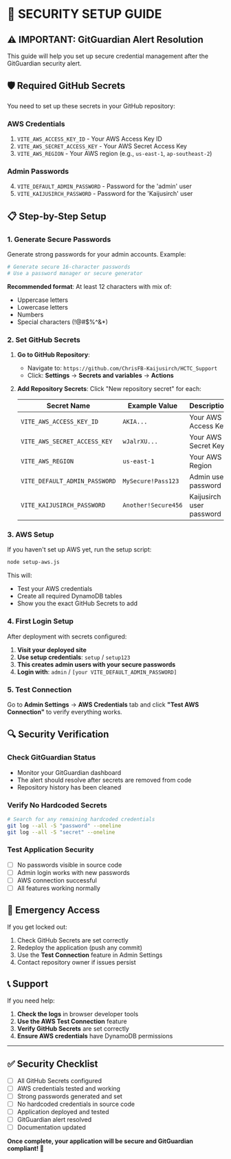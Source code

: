 # 🔐 SECURITY SETUP GUIDE

## ⚠️ IMPORTANT: GitGuardian Alert Resolution

This guide will help you set up secure credential management after the GitGuardian security alert.

## 🛡️ Required GitHub Secrets

You need to set up these secrets in your GitHub repository:

### AWS Credentials
1. `VITE_AWS_ACCESS_KEY_ID` - Your AWS Access Key ID
2. `VITE_AWS_SECRET_ACCESS_KEY` - Your AWS Secret Access Key  
3. `VITE_AWS_REGION` - Your AWS region (e.g., `us-east-1`, `ap-southeast-2`)

### Admin Passwords
4. `VITE_DEFAULT_ADMIN_PASSWORD` - Password for the 'admin' user
5. `VITE_KAIJUSIRCH_PASSWORD` - Password for the 'Kaijusirch' user

## 📋 Step-by-Step Setup

### 1. Generate Secure Passwords
Generate strong passwords for your admin accounts. Example:
```bash
# Generate secure 16-character passwords
# Use a password manager or secure generator
```

**Recommended format**: At least 12 characters with mix of:
- Uppercase letters
- Lowercase letters  
- Numbers
- Special characters (!@#$%^&*)

### 2. Set GitHub Secrets

1. **Go to GitHub Repository**:
   - Navigate to: `https://github.com/ChrisFB-Kaijusirch/HCTC_Support`
   - Click: **Settings** → **Secrets and variables** → **Actions**

2. **Add Repository Secrets**:
   Click "New repository secret" for each:

   | Secret Name | Example Value | Description |
   |-------------|---------------|-------------|
   | `VITE_AWS_ACCESS_KEY_ID` | `AKIA...` | Your AWS Access Key |
   | `VITE_AWS_SECRET_ACCESS_KEY` | `wJalrXU...` | Your AWS Secret Key |
   | `VITE_AWS_REGION` | `us-east-1` | Your AWS Region |
   | `VITE_DEFAULT_ADMIN_PASSWORD` | `MySecure!Pass123` | Admin user password |
   | `VITE_KAIJUSIRCH_PASSWORD` | `Another!Secure456` | Kaijusirch user password |

### 3. AWS Setup

If you haven't set up AWS yet, run the setup script:

```bash
node setup-aws.js
```

This will:
- Test your AWS credentials
- Create all required DynamoDB tables
- Show you the exact GitHub Secrets to add

### 4. First Login Setup

After deployment with secrets configured:

1. **Visit your deployed site**
2. **Use setup credentials**: `setup` / `setup123`
3. **This creates admin users with your secure passwords**
4. **Login with**: `admin` / `[your VITE_DEFAULT_ADMIN_PASSWORD]`

### 5. Test Connection

Go to **Admin Settings** → **AWS Credentials** tab and click **"Test AWS Connection"** to verify everything works.

## 🔍 Security Verification

### Check GitGuardian Status
- Monitor your GitGuardian dashboard
- The alert should resolve after secrets are removed from code
- Repository history has been cleaned

### Verify No Hardcoded Secrets
```bash
# Search for any remaining hardcoded credentials
git log --all -S "password" --oneline
git log --all -S "secret" --oneline
```

### Test Application Security
- [ ] No passwords visible in source code
- [ ] Admin login works with new passwords
- [ ] AWS connection successful
- [ ] All features working normally

## 🚨 Emergency Access

If you get locked out:
1. Check GitHub Secrets are set correctly
2. Redeploy the application (push any commit)
3. Use the **Test Connection** feature in Admin Settings
4. Contact repository owner if issues persist

## 📞 Support

If you need help:
1. **Check the logs** in browser developer tools
2. **Use the AWS Test Connection** feature
3. **Verify GitHub Secrets** are set correctly
4. **Ensure AWS credentials** have DynamoDB permissions

---

## ✅ Security Checklist

- [ ] All GitHub Secrets configured
- [ ] AWS credentials tested and working
- [ ] Strong passwords generated and set
- [ ] No hardcoded credentials in source code
- [ ] Application deployed and tested
- [ ] GitGuardian alert resolved
- [ ] Documentation updated

**Once complete, your application will be secure and GitGuardian compliant! 🎉**
